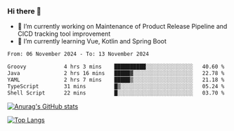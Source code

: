 ### Hi there 👋

- 🔭 I’m currently working on Maintenance of Product Release Pipeline and CICD tracking tool improvement
- 🌱 I’m currently learning Vue, Kotlin and Spring Boot

<!--START_SECTION:waka-->

```txt
From: 06 November 2024 - To: 13 November 2024

Groovy            4 hrs 3 mins    ██████████░░░░░░░░░░░░░░░   40.60 %
Java              2 hrs 16 mins   █████▓░░░░░░░░░░░░░░░░░░░   22.78 %
YAML              2 hrs 7 mins    █████▒░░░░░░░░░░░░░░░░░░░   21.18 %
TypeScript        31 mins         █▒░░░░░░░░░░░░░░░░░░░░░░░   05.24 %
Shell Script      22 mins         █░░░░░░░░░░░░░░░░░░░░░░░░   03.70 %
```

<!--END_SECTION:waka-->

[![Anurag's GitHub stats](https://github-readme-stats.vercel.app/api?username=yunhao981&show_icons=true&theme=solarized-dark)](https://github.com/anuraghazra/github-readme-stats)

[![Top Langs](https://github-readme-stats.vercel.app/api/top-langs/?username=yunhao981&theme=solarized-dark&layout=compact)](https://github.com/anuraghazra/github-readme-stats)

<!--
**yunhao981/yunhao981** is a ✨ _special_ ✨ repository because its `README.md` (this file) appears on your GitHub profile.

Here are some ideas to get you started:

- 🔭 I’m currently working on Maintenance of Release Pipeline and CICD tracking tool improvement
- 🌱 I’m currently learning Vue, Kotlin and Spring Boot
- 👯 I’m looking to collaborate on ...
- 🤔 I’m looking for help with ...
- 💬 Ask me about ...
- 📫 How to reach me: ...
- 😄 Pronouns: ...
- ⚡ Fun fact: ...
-->


